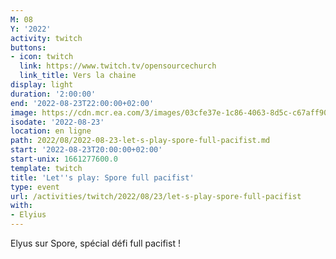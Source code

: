 ```yaml
---
M: 08
Y: '2022'
activity: twitch
buttons:
- icon: twitch
  link: https://www.twitch.tv/opensourcechurch
  link_title: Vers la chaine
display: light
duration: '2:00:00'
end: '2022-08-23T22:00:00+02:00'
image: https://cdn.mcr.ea.com/3/images/03cfe37e-1c86-4063-8d5c-c67aff90a293/1587735143-0x0-0-0.jpg
isodate: '2022-08-23'
location: en ligne
path: 2022/08/2022-08-23-let-s-play-spore-full-pacifist.md
start: '2022-08-23T20:00:00+02:00'
start-unix: 1661277600.0
template: twitch
title: 'Let''s play: Spore full pacifist'
type: event
url: /activities/twitch/2022/08/23/let-s-play-spore-full-pacifist
with:
- Elyius
---
```

Elyus sur Spore, spécial défi full pacifist !